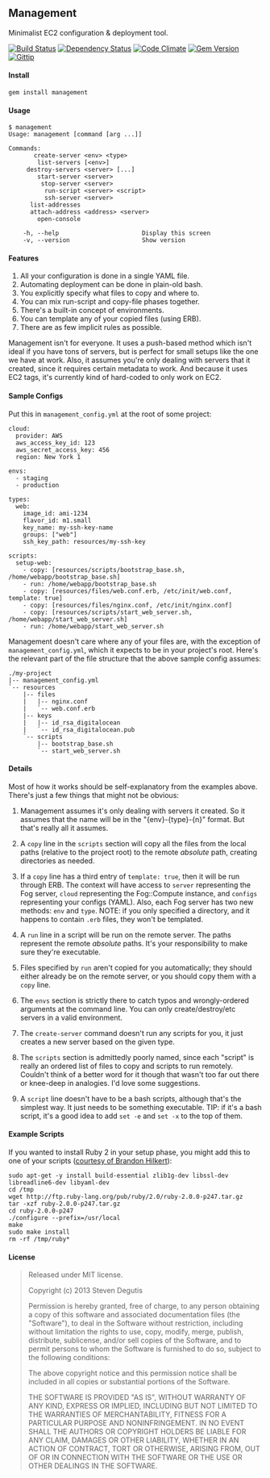 ## Management

Minimalist EC2 configuration & deployment tool.

[![Build Status](https://travis-ci.org/sdegutis/management.svg?branch=master)](https://travis-ci.org/sdegutis/management)
[![Dependency Status](https://gemnasium.com/sdegutis/management.svg)](https://gemnasium.com/sdegutis/management)
[![Code Climate](https://codeclimate.com/github/sdegutis/management.png)](https://codeclimate.com/github/sdegutis/management)
[![Gem Version](https://badge.fury.io/rb/management.svg)](http://badge.fury.io/rb/management)
[![Gittip](http://img.shields.io/gittip/sdegutis.png)](https://www.gittip.com/sdegutis/)

#### Install

    gem install management

#### Usage

    $ management
    Usage: management [command [arg ...]]

    Commands:
           create-server <env> <type>
            list-servers [<env>]
         destroy-servers <server> [...]
            start-server <server>
             stop-server <server>
              run-script <server> <script>
              ssh-server <server>
          list-addresses
          attach-address <address> <server>
            open-console

        -h, --help                       Display this screen
        -v, --version                    Show version

#### Features

1. All your configuration is done in a single YAML file.
2. Automating deployment can be done in plain-old bash.
3. You explicitly specify what files to copy and where to.
4. You can mix run-script and copy-file phases together.
5. There's a built-in concept of environments.
6. You can template any of your copied files (using ERB).
7. There are as few implicit rules as possible.

Management isn't for everyone. It uses a push-based method which isn't
ideal if you have tons of servers, but is perfect for small setups
like the one we have at work. Also, it assumes you're only dealing
with servers that it created, since it requires certain metadata to
work. And because it uses EC2 tags, it's currently kind of hard-coded
to only work on EC2.

#### Sample Configs

Put this in `management_config.yml` at the root of some project:

    cloud:
      provider: AWS
      aws_access_key_id: 123
      aws_secret_access_key: 456
      region: New York 1

    envs:
      - staging
      - production

    types:
      web:
        image_id: ami-1234
        flavor_id: m1.small
        key_name: my-ssh-key-name
        groups: ["web"]
        ssh_key_path: resources/my-ssh-key

    scripts:
      setup-web:
        - copy: [resources/scripts/bootstrap_base.sh, /home/webapp/bootstrap_base.sh]
        - run: /home/webapp/bootstrap_base.sh
        - copy: [resources/files/web.conf.erb, /etc/init/web.conf, template: true]
        - copy: [resources/files/nginx.conf, /etc/init/nginx.conf]
        - copy: [resources/scripts/start_web_server.sh, /home/webapp/start_web_server.sh]
        - run: /home/webapp/start_web_server.sh

Management doesn't care where any of your files are, with the exception of
`management_config.yml`, which it expects to be in your project's
root. Here's the relevant part of the file structure that the above
sample config assumes:

    ./my-project
    |-- management_config.yml
    `-- resources
        |-- files
        |   |-- nginx.conf
        |   `-- web.conf.erb
        |-- keys
        |   |-- id_rsa_digitalocean
        |   `-- id_rsa_digitalocean.pub
        `-- scripts
            |-- bootstrap_base.sh
            `-- start_web_server.sh

#### Details

Most of how it works should be self-explanatory from the examples
above. There's just a few things that might not be obvious:

1. Management assumes it's only dealing with servers it created. So it
   assumes that the name will be in the "{env}-{type}-{n}"
   format. But that's really all it assumes.

2. A `copy` line in the `scripts` section will copy all the files from
   the local paths (relative to the project root) to the remote
   *absolute* path, creating directories as needed.

3. If a `copy` line has a third entry of `template: true`, then it
   will be run through ERB. The context will have access to `server`
   representing the Fog server, `cloud` representing the Fog::Compute
   instance, and `configs` representing your configs (YAML). Also,
   each Fog server has two new methods: `env` and `type`. NOTE: if you
   only specified a directory, and it happens to contain `.erb` files,
   they won't be templated.

4. A `run` line in a script will be run on the remote server. The
   paths represent the remote *absolute* paths. It's your
   responsibility to make sure they're executable.

5. Files specified by `run` aren't copied for you automatically; they
   should either already be on the remote server, or you should copy
   them with a `copy` line.

6. The `envs` section is strictly there to catch typos and
   wrongly-ordered arguments at the command line. You can only
   create/destroy/etc servers in a valid environment.

7. The `create-server` command doesn't run any scripts for you, it
   just creates a new server based on the given type.

8. The `scripts` section is admittedly poorly named, since each
   "script" is really an ordered list of files to copy and scripts to
   run remotely. Couldn't think of a better word for it though that
   wasn't too far out there or knee-deep in analogies. I'd love some
   suggestions.

9. A `script` line doesn't have to be a bash scripts, although that's
   the simplest way. It just needs to be something executable. TIP: if
   it's a bash script, it's a good idea to add `set -e` and `set -x`
   to the top of them.

#### Example Scripts

If you wanted to install Ruby 2 in your setup phase, you might add
this to one of your scripts
([courtesy of Brandon Hilkert](https://github.com/brandonhilkert/fucking_shell_scripts)):

    sudo apt-get -y install build-essential zlib1g-dev libssl-dev libreadline6-dev libyaml-dev
    cd /tmp
    wget http://ftp.ruby-lang.org/pub/ruby/2.0/ruby-2.0.0-p247.tar.gz
    tar -xzf ruby-2.0.0-p247.tar.gz
    cd ruby-2.0.0-p247
    ./configure --prefix=/usr/local
    make
    sudo make install
    rm -rf /tmp/ruby*

#### License

> Released under MIT license.
>
> Copyright (c) 2013 Steven Degutis
>
> Permission is hereby granted, free of charge, to any person obtaining a copy
> of this software and associated documentation files (the "Software"), to deal
> in the Software without restriction, including without limitation the rights
> to use, copy, modify, merge, publish, distribute, sublicense, and/or sell
> copies of the Software, and to permit persons to whom the Software is
> furnished to do so, subject to the following conditions:
>
> The above copyright notice and this permission notice shall be included in
> all copies or substantial portions of the Software.
>
> THE SOFTWARE IS PROVIDED "AS IS", WITHOUT WARRANTY OF ANY KIND, EXPRESS OR
> IMPLIED, INCLUDING BUT NOT LIMITED TO THE WARRANTIES OF MERCHANTABILITY,
> FITNESS FOR A PARTICULAR PURPOSE AND NONINFRINGEMENT. IN NO EVENT SHALL THE
> AUTHORS OR COPYRIGHT HOLDERS BE LIABLE FOR ANY CLAIM, DAMAGES OR OTHER
> LIABILITY, WHETHER IN AN ACTION OF CONTRACT, TORT OR OTHERWISE, ARISING FROM,
> OUT OF OR IN CONNECTION WITH THE SOFTWARE OR THE USE OR OTHER DEALINGS IN
> THE SOFTWARE.
